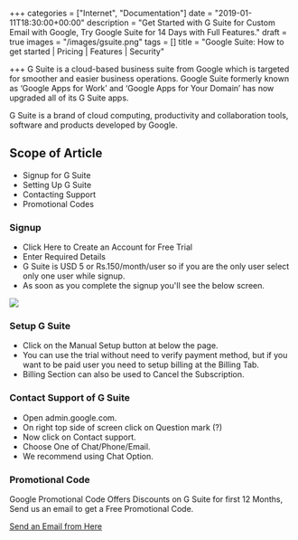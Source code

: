 +++
categories = ["Internet", "Documentation"]
date = "2019-01-11T18:30:00+00:00"
description = "Get Started with G Suite for Custom Email with Google, Try Google Suite for 14 Days with Full Features."
draft = true
images = "/images/gsuite.png"
tags = []
title = "Google Suite: How to get started | Pricing | Features | Security"

+++
G Suite is a cloud-based business suite from Google which is targeted for smoother and easier business operations. Google Suite formerly known as ‘Google Apps for Work’ and ‘Google Apps for Your Domain’ has now upgraded all of its G Suite apps.

G Suite is a brand of cloud computing, productivity and collaboration tools, software and products developed by Google.

## Scope of Article

* Signup for G Suite
* Setting Up G Suite
* Contacting Support
* Promotional Codes

### Signup

* Click Here to Create an Account for Free Trial
* Enter Required Details
* G Suite is USD 5 or Rs.150/month/user so if you are the only user select only one user while signup.
* As soon as you complete the signup you'll see the below screen.

![](/images/gsuite-signup-completed.PNG)

### Setup G Suite

* Click on the Manual Setup button at below the page.
* You can use the trial without need to verify payment method, but if you want to be paid user you need to setup billing at the Billing Tab.
* Billing Section can also be used to Cancel the Subscription.

### Contact Support of G Suite

* Open admin.google.com.
* On right top side of screen click on Question mark (?)
* Now click on Contact support.
* Choose One of Chat/Phone/Email.
* We recommend using Chat Option.

### Promotional Code

Google Promotional Code Offers Discounts on G Suite for first 12 Months, Send us an email to get a Free Promotional Code.

[Send an Email from Here](https://support.hashhackers.com)